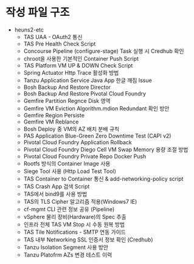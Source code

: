 # 작성 파일 구조
- heuns2-etc
  - TAS UAA - OAuth2 통신
  - TAS Pre Health Check Script
  - Concourse Pipeline (configure-stage) Task 실행 시 Credhub 확인
  - chroot을 사용한 기본적인 Container Push Script
  - TAS Platform VM UP & DOWN Check Script
  - Spring Actuator Http Trace 활성화 방법
  - Tanzu Application Service Java App 한글 깨짐 Issue
  - Bosh Backup And Restore Director
  - Bosh Backup And Restore Pivotal Cloud Foundry
  - Gemfire Partition Regnce Disk 영역
  - Gemfire VM Eviction Algorithm.mdion Redundant 확인 방안
  - Gemfire Region Persiste
  - Gemfire VM Reblance
  - Bosh Deploy 중 VM의 AZ 배치 분배 규칙
  - PAS Application Blue-Green Zero Downtime Test (CAPI v2)
  - Pivotal Cloud Foundry Application Rollback
  - Pivotal Cloud Foundry Diego Cell VM Swap Memory 용량 조절 방법
  - Pivotal Cloud Foundry Private Repo Docker Push
  - Rootfs 방식의 Container Image 사용
  - Siege Tool 사용 (Http Load Test Tool)
  - TAS Container to Container 통신 & add-networking-policy script
  - TAS Crash App 검색 Script
  - TAS에서 bind9를 사용 방법
  - TAS의 TLS Cipher 알고리즘 적용(Windows7 IE)
  - cf-mgmt CLI 관련 정보 공유 (Pipeline)
  - vSphere 물리 장비(Hardware)의 Spec 추출
  - 인프라 전체 TAS VM Stop 시 수동 원복 방법
  - TAS Tile Notifications - SMTP 연동 가이드
  - TAS 내부 Networking SSL 인증서 정보 확인 (Credhub)
  - Tanzu Isolation Segment 사용 방안
  - Tanzu Platofrm AZs 변경 테스트 이력


